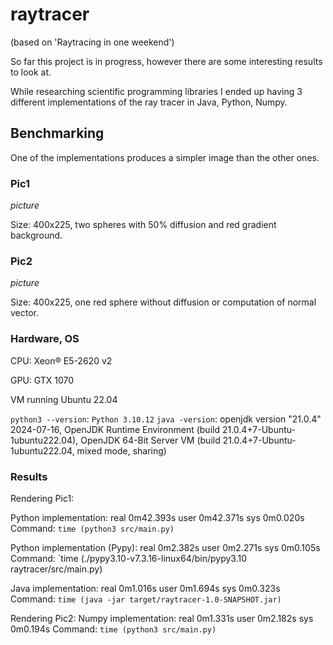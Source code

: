 # raytracer

(based on 'Raytracing in one weekend')

So far this project is in progress, however there are some interesting results to look at.

While researching scientific programming libraries I ended up having 3 different implementations of the ray tracer in Java, Python, Numpy.

## Benchmarking

One of the implementations produces a simpler image than the other ones.

### Pic1

*picture*

Size: 400x225, two spheres with 50% diffusion and red gradient background.

### Pic2

*picture*

Size: 400x225, one red sphere without diffusion or computation of normal vector.

### Hardware, OS

CPU: Xeon® E5-2620 v2

GPU: GTX 1070

VM running Ubuntu 22.04

`python3 --version`: `Python 3.10.12`
`java -version`: openjdk version "21.0.4" 2024-07-16, OpenJDK Runtime Environment (build 21.0.4+7-Ubuntu-1ubuntu222.04), OpenJDK 64-Bit Server VM (build 21.0.4+7-Ubuntu-1ubuntu222.04, mixed mode, sharing)

### Results

Rendering Pic1:

Python implementation: real	0m42.393s user	0m42.371s sys	0m0.020s 
Command: `time (python3 src/main.py)`

Python implementation (Pypy): real	0m2.382s user	0m2.271s sys	0m0.105s
Command: `time (./pypy3.10-v7.3.16-linux64/bin/pypy3.10 raytracer/src/main.py)

Java implementation: real	0m1.016s user	0m1.694s sys	0m0.323s
Command: `time (java -jar target/raytracer-1.0-SNAPSHOT.jar)`


Rendering Pic2:
Numpy implementation: real	0m1.331s user	0m2.182s sys	0m0.194s
Command: `time (python3 src/main.py)`

